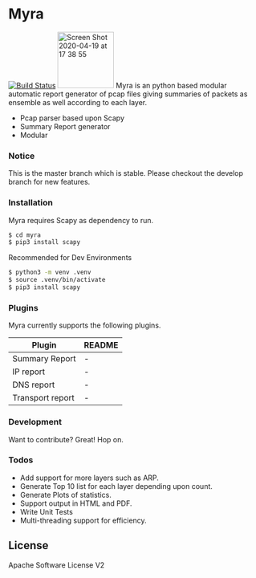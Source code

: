 # Myra

[![Build Status](https://travis-ci.org/joemccann/dillinger.svg?branch=master)](https://travis-ci.org/joemccann/dillinger)
<img width="112" alt="Screen Shot 2020-04-19 at 17 38 55" src="https://user-images.githubusercontent.com/61026070/79687106-b6985b00-8264-11ea-976a-02d87a5ae2d1.png">
Myra is an python based modular automatic report generator of pcap files giving summaries of packets as ensemble as well according to each layer.

  - Pcap parser based upon Scapy
  - Summary Report generator
  - Modular

### Notice
This is the master branch which is stable. Please checkout the develop branch for new features.

### Installation
Myra requires Scapy as dependency to run.

```sh
$ cd myra
$ pip3 install scapy
```
 Recommended for Dev Environments

```sh
$ python3 -m venv .venv
$ source .venv/bin/activate
$ pip3 install scapy
```

### Plugins

Myra currently supports the following plugins. 

| Plugin | README |
| ------ | ------ |
| Summary Report | - |
| IP report | - |
| DNS report | - |
| Transport report | - |

### Development

Want to contribute? Great! Hop on.

### Todos
 - Add support for more layers such as ARP.
 - Generate Top 10 list for each layer depending upon count.
 - Generate Plots of statistics.
 - Support output in HTML and PDF.
 - Write Unit Tests
 - Multi-threading support for efficiency.

License
----
Apache Software License V2

